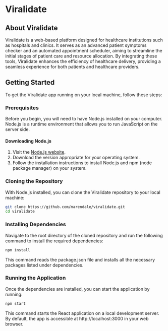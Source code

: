# Viralidate

## About Viralidate

Viralidate is a web-based platform designed for healthcare institutions such as hospitals and clinics. It serves as an advanced patient symptoms checker and an automated appointment scheduler, aiming to streamline the initial stages of patient care and resource allocation. By integrating these tools, Viralidate enhances the efficiency of healthcare delivery, providing a seamless experience for both patients and healthcare providers.

## Getting Started

To get the Viralidate app running on your local machine, follow these steps:

### Prerequisites

Before you begin, you will need to have Node.js installed on your computer. Node.js is a runtime environment that allows you to run JavaScript on the server side.

#### Downloading Node.js

1. Visit the [Node.js website](https://nodejs.org/).
2. Download the version appropriate for your operating system.
3. Follow the installation instructions to install Node.js and npm (node package manager) on your system.

### Cloning the Repository

With Node.js installed, you can clone the Viralidate repository to your local machine:

```bash
git clone https://github.com/marendale/viralidate.git
cd viralidate
```

### Installing Dependencies

Navigate to the root directory of the cloned repository and run the following command to install the required dependencies:

```bash
npm install
```

This command reads the package.json file and installs all the necessary packages listed under dependencies.

### Running the Application

Once the dependencies are installed, you can start the application by running:

```bash
npm start
```

This command starts the React application on a local development server. By default, the app is accessible at http://localhost:3000 in your web browser.


